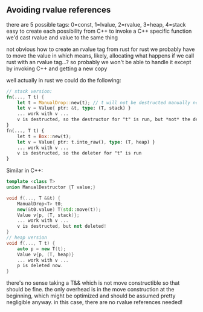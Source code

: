 ## Avoiding rvalue references

there are 5 possible tags: 0=const, 1=lvalue, 2=rvalue, 3=heap, 4=stack
easy to create each possibility from C++
to invoke a C++ specific function we'd cast rvalue and value to the same thing

not obvious how to create an rvalue tag from rust
for rust we probably have to move the value in which means, likely, allocating
what happens if we call rust with an rvalue tag...?
so probably we won't be able to handle it except by invoking C++ and getting a new copy

well actually in rust we could do the following:
```rust
// stack version:
fn(..., T t) {
    let t = ManualDrop::new(t); // t will not be destructed manually now.
    let v = Value{ ptr: &t, type: (T, stack) }
    ... work with v ...
    v is destructed, so the destructor for "t" is run, but *not* the deleter
}
fn(..., T t) {
    let t = Box::new(t);
    let v = Value{ ptr: t.into_raw(), type: (T, heap) }
    ... work with v ...
    v is destructed, so the deleter for "t" is run
}
```

Similar in C++:
```c++
template <class T>
union ManualDestructor {T value;}

void f(..., T &&t) {
    ManualDrop<T> t0;
    new(&t0.value) T(std::move(t));
    Value v{p, (T, stack)};
    ... work with v ...
    v is destructed, but not deleted!
}
// heap version
void f(..., T t) {
    auto p = new T(t);
    Value v{p, (T, heap)}
    ... work with v ...
    p is deleted now.
}
```

there's no sense taking a T&& which is not move constructible so that should be fine.
the only overhead is in the move construction at the beginning, which might be
optimized and should be assumed pretty negligible anyway.
in this case, there are no rvalue references needed!